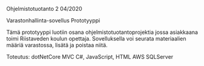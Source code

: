 Ohjelmistotuotanto 2 04/2020

Varastonhallinta-sovellus
Prototyyppi

Tämä prototyyppi luotiin osana ohjelmistotuotantoprojektia jossa asiakkaana toimi Riistaveden koulun opettaja.
Sovelluksella voi seurata materiaalien määriä varastossa, lisätä ja poistaa niitä.

Toteutus:
dotNetCore MVC
C#, JavaScript, HTML
AWS SQLServer
